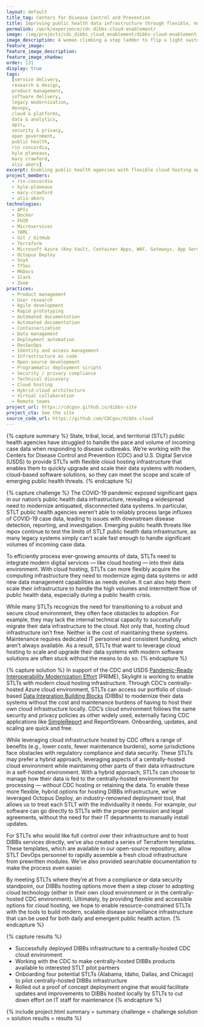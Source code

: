```yaml
---
layout: default
title_tag: Centers for Disease Control and Prevention
title: Improving public health data infrastructure through flexible, modern approaches to cloud services
permalink: /work/experience/cdc-dibbs-cloud-enablement/
image: /img/projects/cdc_dibbs_cloud_enablement/dibbs-cloud-enablement.svg
image_description: A woman climbing a step ladder to flip a light switch embedded in a cloud
feature_image:
feature_image_description:
feature_image_shadow:
order: 131
display: true
tags:
  [service delivery,
  research & design,
  product management,
  software delivery,
  legacy modernization,
  devops,
  cloud & platforms,
  data & analytics,
  apis,
  security & privacy,
  open government,
  public health,
  rin concordia,
  kyle planeaux,
  mary crawford,
  alis akers]
excerpt: Enabling public health agencies with flexible cloud hosting options so they can leverage modern, cloud-based software solutions with fewer costs and maintenance burdens.
project_members:
  - rin-concordia
  - kyle-planeaux
  - mary-crawford
  - alis-akers
technologies:
  - APIs
  - Docker
  - FHIR
  - Microservices
  - YAML
  - Git / GitHub
  - Terraform
  - Microsoft Azure (Key Vault, Container Apps, WAF, Gateways, App Service)
  - Octopus Deploy
  - Snyk
  - TfSec
  - MkDocs
  - Slack
  - Zoom
practices:
  - Product management
  - User research
  - Agile development
  - Rapid prototyping
  - Automated documentation
  - Automated documentation
  - Containerization
  - Data management
  - Deployment automation
  - DevSecOps
  - Identity and access management
  - Infrastructure as code
  - Open-source development
  - Programmatic deployment scripts
  - Security / privacy compliance
  - Technical discovery
  - Cloud hosting
  - Hybrid-cloud architecture
  - Virtual collaboration
  - Remote teams
project_url: https://cdcgov.github.io/dibbs-site
project_cta: See the site
source_code_url: https://github.com/CDCgov/dibbs-cloud
---
```


{% capture summary %}
State, tribal, local, and territorial (STLT) public health agencies have struggled to handle the pace and volume of incoming case data when responding to disease outbreaks. We’re working with the Centers for Disease Control and Prevention (CDC) and U.S. Digital Service (USDS) to provide STLTs with flexible cloud hosting infrastructure that enables them to quickly upgrade and scale their data systems with modern, cloud-based software solutions, so they can meet the scope and scale of emerging public health threats.
{% endcapture %}

{% capture challenge %}
The COVID-19 pandemic exposed significant gaps in our nation’s public health data infrastructure, revealing a widespread need to modernize antiquated, disconnected data systems. In particular, STLT public health agencies weren’t able to reliably process large influxes of COVID-19 case data, leading to issues with downstream disease detection, reporting, and investigation. 
Emerging public health threats like mpox continue to test the limits of STLT public health data infrastructure, as many legacy systems simply can't scale fast enough to handle significant volumes of incoming case data.

To efficiently process ever-growing amounts of data, STLTs need to integrate modern digital services — like cloud hosting — into their data environment. With cloud hosting, STLTs can more flexibly acquire the computing infrastructure they need to modernize aging data systems or add new data management capabilities as needs evolve. It can also help them scale their infrastructure to handle the high volumes and intermittent flow of public health data, especially during a public health crisis. 

While many STLTs recognize the need for transitioning to a robust and secure cloud environment, they often face obstacles to adoption. For example, they may lack the internal technical capacity to successfully migrate their data infrastructure to the cloud. 
Not only that, hosting cloud infrastructure isn’t free. Neither is the cost of maintaining these systems. Maintenance requires dedicated IT personnel and consistent funding, which aren’t always available. 
As a result, STLTs that want to leverage cloud hosting to scale and upgrade their data systems with modern software solutions are often stuck without the means to do so.
{% endcapture %}

{% capture solution %}
In support of the CDC and USDS [Pandemic-Ready Interoperability Modernization Effort](https://www.cdc.gov/surveillance/data-modernization/partnerships/usds-innovation.html) (PRIME),
Skylight is working to enable STLTs with modern cloud hosting infrastructure. Through CDC’s centrally-hosted Azure cloud environment, STLTs can access our portfolio of cloud-based [Data Integration Building Blocks](/work/experience/cdc-dibbs/) (DIBBs) to modernize their data systems without the cost and maintenance burdens of having to host their own cloud infrastructure locally. 
CDC’s cloud environment follows the same security and privacy policies as other widely used, externally facing CDC applications like [SimpleReport](/work/experience/cdc-simplereport/) and ReportStream. Onboarding, updates, and scaling are quick and free.

While leveraging cloud infrastructure hosted by CDC offers a range of benefits (e.g., lower costs, fewer maintenance burdens), some jurisdictions face obstacles with regulatory compliance and data security. These STLTs may prefer a hybrid approach, leveraging aspects of a centrally-hosted cloud environment while maintaining other parts of their data infrastructure in a self-hosted environment. 
With a hybrid approach, STLTs can choose to manage how their data is fed to the centrally-hosted environment for processing — without CDC hosting or retaining the data. To enable these more flexible, hybrid options for hosting DIBBs infrastructure, we've leveraged Octopus Deploy, an industry-renowned deployment tool, that allows us to treat each STLT with the individuality it needs. 
For example, our software can go directly to STLTs with the proper permission and legal agreements, without the need for their IT departments to manually install updates.

For STLTs who would like full control over their infrastructure and to host DIBBs services directly, we’ve also created a series of Terraform templates. These templates, which are available in our open-source repository, allow STLT DevOps personnel to rapidly assemble a fresh cloud infrastructure from prewritten modules. 
We've also provided searchable documentation to make the process even easier.

By meeting STLTs where they’re at from a compliance or data security standpoint, our DIBBs hosting options move them a step closer to adopting cloud technology (either in their own cloud environment or in the centrally-hosted CDC environment). 
Ultimately, by providing flexible and accessible options for cloud hosting, we hope to enable resource-constrained STLTs with the tools to build modern, scalable disease surveillance infrastructure that can be used for both daily and emergent public health action. 
{% endcapture %}

{% capture results %}
- Successfully deployed DIBBs infrastructure to a centrally-hosted CDC cloud environment
- Working with the CDC to make centrally-hosted DIBBs products available to interested STLT pilot partners
- Onboarding four potential STLTs (Alabama, Idaho, Dallas, and Chicago) to pilot centrally-hosted DIBBs infrastructure
- Rolled out a proof of concept deployment engine that would facilitate updates and improvements to DIBBs hosted locally by STLTs to cut down effort on IT staff for maintenance
{% endcapture %}

{% include project.html
  summary = summary
  challenge = challenge
  solution = solution
  results = results
%}
